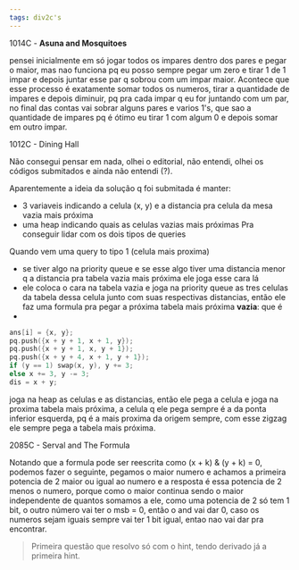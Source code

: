```yaml
---
tags: div2c's
---
```


1014C - **Asuna and Mosquitoes**

pensei inicialmente em só jogar todos os impares dentro dos pares e pegar o maior, mas nao funciona pq eu posso sempre pegar um zero e tirar 1 de 1 impar e depois juntar esse par q sobrou com um impar maior. Acontece que esse processo é exatamente somar todos os numeros, tirar a quantidade de impares e depois diminuir, pq pra cada impar q eu for juntando com um par, no final das contas vai sobrar alguns pares e varios 1's, que sao a quantidade de impares pq é ótimo eu tirar 1 com algum 0 e depois somar em outro impar.

1012C - Dining Hall

Não consegui pensar em nada, olhei o editorial, não entendi, olhei os códigos submitados e ainda não entendi (?).

Aparentemente a ideia da solução q foi submitada é manter:
- 3 variaveis indicando a celula (x, y) e a distancia pra celula da mesa vazia mais próxima
- uma heap indicando quais as celulas vazias mais próximas 
Pra conseguir lidar com os dois tipos de queries

Quando vem uma query to tipo 1 (celula mais proxima)
- se tiver algo na priority queue e se esse algo tiver uma distancia menor q a distancia pra tabela vazia mais próxima ele joga esse cara lá
- ele coloca o cara na tabela vazia e joga na priority queue as tres celulas da tabela dessa celula junto com suas respectivas distancias, então ele faz uma formula pra pegar a próxima tabela mais próxima **vazia**: que é
- 
```cpp
ans[i] = {x, y};
pq.push({x + y + 1, x + 1, y});
pq.push({x + y + 1, x, y + 1});
pq.push({x + y + 4, x + 1, y + 1});
if (y == 1) swap(x, y), y += 3;
else x += 3, y -= 3;
dis = x + y;
```

joga na heap as celulas e as distancias, então ele pega a celula e joga na proxima tabela mais próxima, a celula q ele pega sempre é a da ponta inferior esquerda, pq é a mais proxima da origem sempre, com esse zigzag ele sempre pega a tabela mais próxima.

2085C - Serval and The Formula

Notando que a formula pode ser reescrita como (x + k) & (y + k) = 0, podemos fazer o seguinte, pegamos o maior numero e achamos a primeira potencia de 2 maior ou igual ao numero e a resposta é essa potencia de 2 menos o numero, porque como o maior continua sendo o maior independente de quantos somamos a ele, como uma potencia de 2 só tem 1 bit, o outro número vai ter o msb = 0, então o and vai dar 0, caso os numeros sejam iguais sempre vai ter 1 bit igual, entao nao vai dar pra encontrar.

> Primeira questão que resolvo só com o hint, tendo derivado já a primeira hint.

	